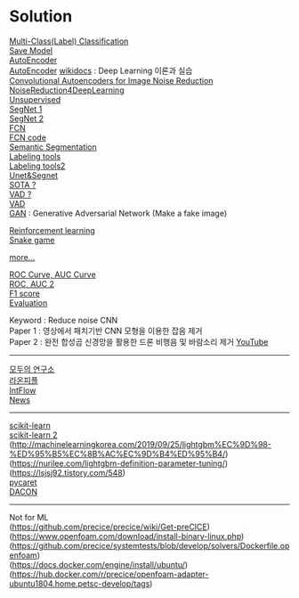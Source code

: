 Solution
===================


[Multi-Class(Label) Classification](https://wordbe.tistory.com/entry/ML-Cross-entropyCategorical-Binary%EC%9D%98-%EC%9D%B4%ED%95%B4)   
[Save Model](https://honeyjamtech.tistory.com/39)   
[AutoEncoder](https://wjddyd66.github.io/pytorch/Pytorch-AutoEncoder/)    
[AutoEncoder](https://debuggercafe.com/autoencoder-neural-network-application-to-image-denoising/)
[wikidocs](https://wikidocs.net/3413) : Deep Learning 이론과 실습    
[Convolutional Autoencoders for Image Noise Reduction](https://towardsdatascience.com/convolutional-autoencoders-for-image-noise-reduction-32fce9fc1763)   
[NoiseReduction4DeepLearning](https://github.com/hashnut/NoiseReduction4DeepLearning)    
[Unsupervised](https://ebbnflow.tistory.com/165)     
[SegNet 1](https://github.com/say4n/pytorch-segnet/blob/master/src/model.py)    
[SegNet 2](https://medium.com/hyunjulie/1%ED%8E%B8-semantic-segmentation-%EC%B2%AB%EA%B1%B8%EC%9D%8C-4180367ec9cb)     
[FCN](https://medium.com/@msmapark2/fcn-%EB%85%BC%EB%AC%B8-%EB%A6%AC%EB%B7%B0-fully-convolutional-networks-for-semantic-segmentation-81f016d76204)    
[FCN code](https://github.com/pochih/FCN-pytorch)    
[Semantic Segmentation](https://kuklife.tistory.com/117?category=872135)   
[Labeling tools](https://hoya012.github.io/blog/Tutorials-of-Object-Detection-Using-Deep-Learning-labeling/)     
[Labeling tools2](https://honeycomb-makers.tistory.com/14)   
[Unet&Segnet](https://github.com/trypag/pytorch-unet-segnet)   
[SOTA ?](https://paperswithcode.com/sota/semantic-segmentation-on-cityscapes)      
[VAD ?](https://github.com/SIP-Lab/CNN-VAD)  
[VAD](https://github.com/jtkim-kaist/VAD)   
[GAN](https://dreamgonfly.github.io/blog/gan-explained/) : Generative Adversarial Network (Make a fake image)

[Reinforcement learning](https://brunch.co.kr/@kakao-it/144)    
[Snake game](https://www.secmem.org/blog/2020/02/08/snake-dqn/)   

[more...](https://kuklife.tistory.com/121?category=872135)   



[ROC Curve, AUC Curve](https://losskatsu.github.io/machine-learning/stat-roc-curve/#)  
[ROC, AUC 2](https://nittaku.tistory.com/297)   
[F1 score](https://nittaku.tistory.com/295?category=745644)   
[Evaluation](https://rosypark.tistory.com/76)   


Keyword : Reduce noise CNN    
Paper 1 : 영상에서 패치기반 CNN 모형을 이용한 잡음 제거    
Paper 2 : 완전 합성곱 신경망을 활용한 드론 비행음 및 바람소리 제거 [YouTube](https://www.youtube.com/watch?v=4LYmovbp5vA)    

-------------------------------------
[모두의 연구소](https://modulabs-biomedical.github.io/)   
[라온피플](http://blog.naver.com/PostView.nhn?blogId=laonple&logNo=220478250374&parentCategoryNo=&categoryNo=16&viewDate=&isShowPopularPosts=false&from=postView)   
[IntFlow](https://github.com/intflow)  
[News](http://www.ciokorea.com/news/157473)


--------------------------------------
[scikit-learn](https://losskatsu.github.io/machine-learning/sklearn/#%EA%B0%80%EC%83%81-%EB%8D%B0%EC%9D%B4%ED%84%B0-%EB%9E%9C%EB%8D%A4%EC%9C%BC%EB%A1%9C-%EC%83%9D%EC%84%B1%ED%95%98%EA%B8%B0)   
[scikit-learn 2](https://lsjsj92.tistory.com/542)   
(http://machinelearningkorea.com/2019/09/25/lightgbm%EC%9D%98-%ED%95%B5%EC%8B%AC%EC%9D%B4%ED%95%B4/)   
(https://nurilee.com/lightgbm-definition-parameter-tuning/)   
(https://lsjsj92.tistory.com/548)    
[pycaret](https://medium.com/@john_analyst/pycaret-%EC%BD%94%EB%93%9C-%EB%AA%87-%EC%A4%84%EB%A1%9C-%EB%A8%B8%EC%8B%A0%EB%9F%AC%EB%8B%9D-%EB%AA%A8%EB%8D%B8-%EB%A7%8C%EB%93%A4%EA%B8%B0-18a8de4b6024)   
[DACON](https://dacon.io/)


---------------------------------------
Not for ML    
(https://github.com/precice/precice/wiki/Get-preCICE)  
(https://www.openfoam.com/download/install-binary-linux.php)   
(https://github.com/precice/systemtests/blob/develop/solvers/Dockerfile.openfoam)   
(https://docs.docker.com/engine/install/ubuntu/)   
(https://hub.docker.com/r/precice/openfoam-adapter-ubuntu1804.home.petsc-develop/tags)    

